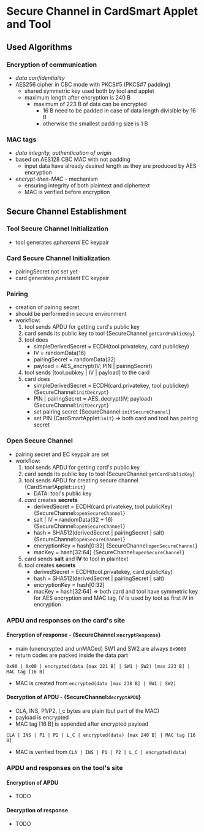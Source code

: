 # Secure Channel in CardSmart Applet and Tool

## Used Algorithms
### Encryption of communication
* _data confidentiality_
* AES256 cipher in CBC mode with PKCS#5 (PKCS#7 padding)
  * shared symmetric key used both by tool and applet
  * maximum length after encryption is 240 B
    * maximum of 223 B of data can be encrypted
      * 16 B need to be padded in case of data length divisible by 16 B
      * otherwise the smallest padding size is 1 B
### MAC tags
* _data integrity, authentication of origin_
* based on AES128 CBC MAC with not padding
  * input data have already desired length as they are produced by AES encryption
* _encrypt-then-MAC_ - mechanism
  * ensuring integrity of both plaintext and ciphertext
  * MAC is verified before encryption

## Secure Channel Establishment
### **Tool** Secure Channel Initialization
* tool generates _ephemeral_ EC keypair 

### **Card** Secure Channel Initialization
* pairingSecret not set yet
* card generates _persistent_ EC keypair

### Pairing
* creation of pairing secret
* should be performed in secure environment
* workflow:
  1. tool sends APDU for getting card's public key
  2. card sends its public key to tool {SecureChannel:`getCardPublicKey`}
  3. tool does
      * simpleDerivedSecret = ECDH(tool.privatekey, card.publickey)
      * IV = randomData(16)
      * pairingSecret = randomData(32)
      * payload = AES_encrypt(IV; PIN | pairingSecret)
  4. tool sends [tool.pubkey | IV | payload] to the card
  5. card does
      * simpleDerivedSecret = ECDH(card.privatekey, tool.publickey) {SecureChannel:`initDecrypt`}
      * PIN | pairingSecret = AES_decrypt(IV; payload) {SecureChannel:`initDecrypt`}
      * set pairing secret {SecureChannel:`initSecureChannel`}
      * set PIN {CardSmartApplet:`init`}
  => both card and tool has pairing secret

### Open Secure Channel
* pairing secret and EC keypair are set
* workflow:
  1. tool sends APDU for getting card's public key
  2. card sends its public key to tool {SecureChannel:`getCardPublicKey`}
  3. tool sends APDU for creating secure channel {CardSmartApplet:`init`}
     * DATA: tool's public key
  4. _card_ creates **secrets**
     * derivedSecret = ECDH(card.privatekey, tool.publicKey) {SecureChannel:`openSecureChannel`}
     * salt | IV = randomData(32 + 16) {SecureChannel:`openSecureChannel`}
     * hash = SHA512(derivedSecret | pairingSecret | salt) {SecureChannel:`openSecureChannel`}
     * encryptionKey = hash[0:32] {SecureChannel:`openSecureChannel`}
     * macKey = hash[32:64] {SecureChannel:`openSecureChannel`}
  5. card sends **salt** and **IV** to tool in plaintext
  6. _tool_ creates **secrets**
     * derivedSecret = ECDH(tool.privatekey, card.publicKey)
     * hash = SHA512(derivedSecret | pairingSecret | salt)
     * encryptionKey = hash[0:32]
     * macKey = hash[32:64]
  => both card and tool have symmetric key for AES encryption and MAC tag, IV is used by tool as first IV in encryption

### APDU and responses on the **card**'s site
#### Encryption of response - {SecureChannel:`encryptResponse`}
* main (unencrypted and unMACed) SW1 and SW2 are always `0x9000`
* return codes are packed inside the data part
```
0x90 | 0x00 | encrypted(data [max 221 B] | SW1 | SW2) [max 223 B] | MAC tag [16 B]
```
* MAC is created from `encrypted(data [max 238 B] | SW1 | SW2)`

#### Decryption of APDU - {SecureChannel:`decryptAPDU`}
* CLA, INS, P1/P2, l_c bytes are plain (but part of the MAC)
* payload is encrypted
* MAC tag [16 B] is appended after encrypted payload
```
CLA | INS | P1 | P2 | L_C | encrypted(data) [max 240 B] | MAC tag [16 B]
```
* MAC is verified from `CLA | INS | P1 | P2 | L_C | encrypted(data)`

### APDU and responses on the **tool**'s site
#### Encryption of APDU
* TODO

#### Decryption of response
* TODO
